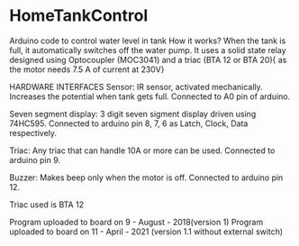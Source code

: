 # HomeTankControl
Arduino code to control water level in tank
How it works?
 When the tank is full, it automatically switches off the water pump.
 It uses a solid state relay designed using Optocoupler (MOC3041) and a triac (BTA 12 or BTA 20){ as the motor needs 7.5 A of current at 230V}

HARDWARE INTERFACES
Sensor: IR sensor, activated mechanically. Increases the potential when tank gets full. Connected to A0 pin of arduino.

Seven segment display: 3 digit seven sigment display driven using 74HC595. Connected to arduino pin 8, 7, 6 as Latch, Clock, Data respectively.

Triac: Any triac that can handle 10A or more can be used. Connected to arduino pin 9.

Buzzer: Makes beep only when the motor is off. Connected to arduino pin 12.

Triac used is BTA 12

Program uploaded to board on 9 - August - 2018(version 1)
Program uploaded to board on 11 - April - 2021 (version 1.1 without external switch)
